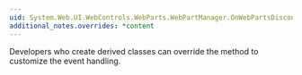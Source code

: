 ```yaml
---
uid: System.Web.UI.WebControls.WebParts.WebPartManager.OnWebPartsDisconnecting(System.Web.UI.WebControls.WebParts.WebPartConnectionsCancelEventArgs)
additional_notes.overrides: *content
---
```


<p>Developers who create derived <xref href="System.Web.UI.WebControls.WebParts.WebPartManager"></xref> classes can override the <xref href="System.Web.UI.WebControls.WebParts.WebPartManager.OnWebPartsDisconnecting(System.Web.UI.WebControls.WebParts.WebPartConnectionsCancelEventArgs)"></xref> method to customize the event handling.</p>


